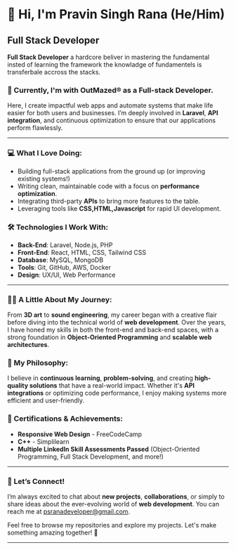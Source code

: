 # 👋 Hi, I'm Pravin Singh Rana (He/Him)

## Full Stack Developer 

 **Full Stack Developer** a hardcore beliver in mastering the fundamental insted of learning the framework the knowladge of fundamentels is transferbale accross the stacks.

### 💼 Currently, I'm with **OutMazed®** as a Full-stack Developer.  
Here, I create impactful web apps and automate systems that make life easier for both users and businesses. I’m deeply involved in **Laravel**, **API integration**, and continuous optimization to ensure that our applications perform flawlessly.

---

### 💻 What I Love Doing:
- Building full-stack applications from the ground up (or improving existing systems!)
- Writing clean, maintainable code with a focus on **performance optimization**.
- Integrating third-party **APIs** to bring more features to the table.
- Leveraging tools like **CSS,HTML,Javascript** for rapid UI development.

### 🛠️ Technologies I Work With:
- **Back-End**: Laravel, Node.js, PHP
- **Front-End**: React, HTML, CSS, Tailwind CSS
- **Database**: MySQL, MongoDB
- **Tools**: Git, GitHub, AWS, Docker
- **Design**: UX/UI, Web Performance

---

### 🧑‍💻 A Little About My Journey:
From **3D art** to **sound engineering**, my career began with a creative flair before diving into the technical world of **web development**. Over the years, I have honed my skills in both the front-end and back-end spaces, with a strong foundation in **Object-Oriented Programming** and **scalable web architectures**.

### 🚀 My Philosophy:
I believe in **continuous learning**, **problem-solving**, and creating **high-quality solutions** that have a real-world impact. Whether it's **API integrations** or optimizing code performance, I enjoy making systems more efficient and user-friendly.

### 📝 Certifications & Achievements:
- **Responsive Web Design** - FreeCodeCamp
- **C++** - Simplilearn
- **Multiple LinkedIn Skill Assessments Passed** (Object-Oriented Programming, Full Stack Development, and more!)

---

### 📧 Let’s Connect!
I’m always excited to chat about **new projects**, **collaborations**, or simply to share ideas about the ever-evolving world of **web development**. You can reach me at [psranadeveloper@gmail.com](mailto:psranadeveloper@gmail.com).

Feel free to browse my repositories and explore my projects. Let's make something amazing together! 🚀

---

